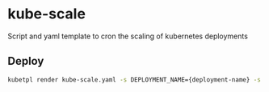 # kube-scale

Script and yaml template to cron the scaling of kubernetes deployments

## Deploy

```sh
kubetpl render kube-scale.yaml -s DEPLOYMENT_NAME={deployment-name} -s REPLICAS={replicas} -s CRON={cron} -s IMAGE_NAME={docker-image-name} -s IMAGE_TAG={docker-image-tag} [-s IMAGE_PULL_SECRET={docker-image-pull-secret}] --syntax=go-template | kubectl -n {namespace} apply -f -
```